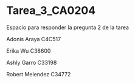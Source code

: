 # Tarea\_3\_CA0204

Espacio para responder la pregunta 2 de la tarea

Adonis Araya C4C517

Erika Wu C38600

Ashly Garro C33198

Robert Melendez C34772

